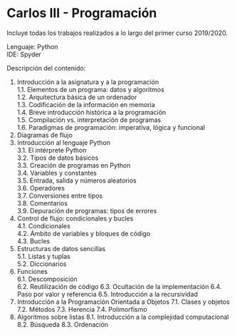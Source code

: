# Carlos III - Programación 
Incluye todas los trabajos realizados a lo largo del primer curso 2019/2020.

Lenguaje: Python <br/>
IDE: Spyder <br/>

Descripción del contenido:

1. Introducción a la asignatura y a la programación <br/>
    1.1. Elementos de un programa: datos y algoritmos <br/>
    1.2. Arquitectura básica de un ordenador <br/>
    1.3. Codificación de la información en memoria <br/>
    1.4. Breve introducción histórica a la programación <br/>
    1.5. Compilación vs. interpretación de programas <br/>
    1.6. Paradigmas de programación: imperativa, lógica y funcional <br/>
2. Diagramas de flujo <br/>
3. Introducción al lenguaje Python <br/>
    3.1. El intérprete Python <br/>
    3.2. Tipos de datos básicos <br/>
    3.3. Creación de programas en Python <br/>
    3.4. Variables y constantes <br/>
    3.5. Entrada, salida y números aleatorios <br/>
    3.6. Operadores <br/>
    3.7. Conversiones entre tipos <br/>
    3.8. Comentarios <br/>
    3.9. Depuración de programas: tipos de errores <br/>
4. Control de flujo: condicionales y bucles <br/>
    4.1. Condicionales <br/>
    4.2. Ámbito de variables y bloques de código <br/>
    4.3. Bucles <br/>
5. Estructuras de datos sencillas  <br/>
    5.1. Listas y tuplas <br/>
    5.2. Diccionarios <br/>
6. Funciones <br/>
    6.1. Descomposición <br/>
    6.2. Reutilización de código
    6.3. Ocultación de la implementación
    6.4. Paso por valor y referencia
    6.5. Introducción a la recursividad
7. Introducción a la Programación Orientada a Objetos
    7.1. Clases y objetos
    7.2. Métodos
    7.3. Herencia
    7.4. Polimorfismo
8. Algoritmos sobre listas
    8.1. Introducción a la complejidad computacional
    8.2. Búsqueda 
    8.3. Ordenación
